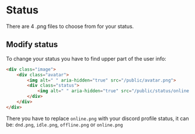 # Status

There are 4 .png files to choose from for your status.

## Modify status

To change your status you have to find upper part of the user info:

```html
<div class="image">
    <div class="avatar">
        <img alt=" " aria-hidden="true" src="/public/avatar.png">
        <div class="status">
            <img alt=" " aria-hidden="true" src="/public/status/online.png">
        </div>
    </div>
</div>
```

There you have to replace `online.png` with your discord profile status,
it can be: `dnd.png`, `idle.png`, `offline.png` or `online.png`